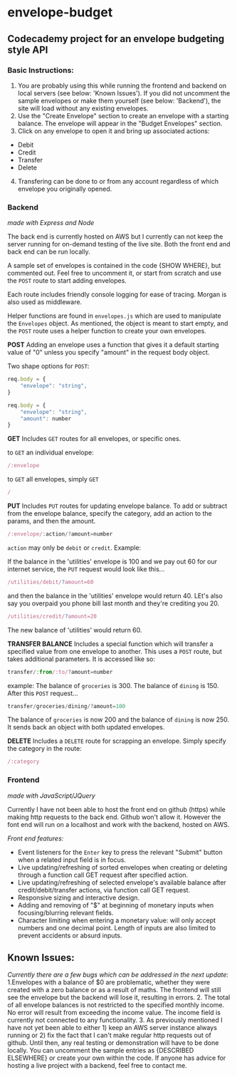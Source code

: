 # envelope-budget

## Codecademy project for an envelope budgeting style API 

### Basic Instructions: 
1. You are probably using this while running the frontend and backend on local servers (see below: 'Known Issues'). If you did not uncomment the sample envelopes or make them yourself (see below: 'Backend'), the site will load without any existing envelopes.
2. Use  the "Create Envelope" section to create an envelope with a starting balance. The envelope will appear in the "Budget Envelopes" section.
3. Click on any envelope to open it and bring up associated actions:
- Debit
- Credit
- Transfer
- Delete
4. Transfering can be done to or from any account regardless of which envelope you originally opened.

### Backend
*made with Express and Node*

The back end is currently hosted on AWS but I currently can not keep the server running for on-demand testing of the live site. Both the front end and back end can be run locally.

A sample set of envelopes is contained in the code {SHOW WHERE}, but commented out. Feel free to uncomment it, or start from scratch and use the `POST` route to start adding envelopes.

Each route includes friendly console logging for ease of tracing. Morgan is also used as middleware.

Helper functions are found in `envelopes.js` which are used to manipulate the `Envelopes` object. As mentioned, the object is meant to start empty, and the ``POST`` route uses a helper function to create your own envelopes.

**POST**
Adding an envelope uses a function that gives it a default starting value of "0" unless you specify "amount" in the request body object.

Two shape options for `POST`:
```javascript
req.body = {
    "envelope": "string", 
}

req.body = {
    "envelope": "string", 
    "amount": number
}
```

**GET**
Includes `GET` routes for all envelopes, or specific ones.

to `GET` an individual envelope:
```javascript
/:envelope
```
to `GET` all envelopes, simply `GET` 
```javascript
/
```

**PUT**
Includes `PUT` routes for updating envelope balance.
To add or subtract from the envelope balance, specify the category, add an action to the params, and then the amount.

```javascript
/:envelope/:action/?amount=number
```
`action` may only be `debit` or `credit`. Example:

If the balance in the 'utilities' envelope is 100 and we pay out 60 for our internet service, the `PUT` request would look like this...
```javascript
/utilities/debit/?amount=60
```
and then the balance in the 'utilities' envelope would return 40. LEt's also say you overpaid you phone bill last month and they're crediting you 20.
```javascript
/utilities/credit/?amount=20
```
The new balance of 'utilities' would return 60.

**TRANSFER BALANCE**
Includes a special function which will transfer a specified value from one envelope to another. This uses a `POST` route, but takes additional parameters. It is accessed like so:
```javascript
transfer/:from/:to/?amount=number
```
example:
The balance of `groceries` is 300. The balance of `dining` is 150. After this `POST` request...
```javascript
transfer/groceries/dining/?amount=100
```
The balance of `groceries` is now 200 and the balance of `dining` is now 250. It sends back an object with both updated envelopes.

**DELETE**
Includes a `DELETE` route for scrapping an envelope. Simply specify the category in the route:
```javascript
/:category
```

### Frontend
*made with JavaScript/JQuery* 

Currently I have not been able to host the front end on github (https) while making http requests to the back end. Github won't allow it. However the font end will run on a localhost and work with the backend, hosted on AWS. 

*Front end features:* 
- Event listeners for the `Enter` key to press the relevant "Submit" button when a related input field is in focus.
- Live updating/refreshing of sorted envelopes when creating or deleting through a function call GET request after specified action.
- Live updating/refreshing of selected envelope's available balance after credit/debit/transfer actions, via function call GET request.
- Responsive sizing and interactive design.
- Adding and removing of "$" at beginning of monetary inputs when focusing/blurring relevant fields.
- Character limiting when entering a monetary value: will only accept numbers and one decimal point. Length of inputs are also limited to prevent accidents or absurd inputs.

## Known Issues: 

*Currently there are a few bugs which can be addressed in the next update:*
1.Envelopes with a balance of $0 are problematic, whether they were created with a zero balance or as a result of maths. The frontend will still see the envelope but the backend will lose it, resulting in errors.
2. The total of all envelope balances is not restricted to the specified monthly income. No error will result from exceeding the income value. The income field is currently not connected to any functionality.
3. As previously mentioned I have not yet been able to either 1) keep an AWS server instance always running or 2) fix the fact that I can't make regular http requests out of github. Until then, any real testing or demonstration will have to be done locally. You can uncomment the sample entries as {DESCRIBED ELSEWHERE} or create your own within the code. If anyone has advice for hosting a live project with a backend, feel free to contact me.


